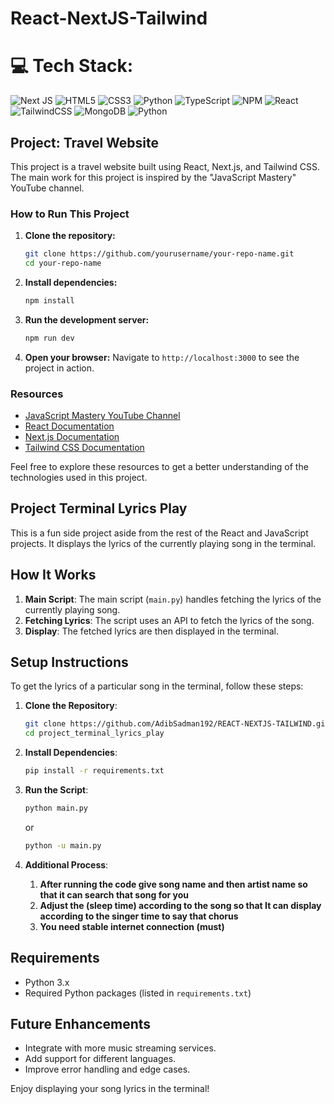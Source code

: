 # React-NextJS-Tailwind
# 💻 Tech Stack:
![Next JS](https://img.shields.io/badge/Next-black?style=plastic&logo=next.js&logoColor=white) ![HTML5](https://img.shields.io/badge/html5-%23E34F26.svg?style=plastic&logo=html5&logoColor=white) ![CSS3](https://img.shields.io/badge/css3-%231572B6.svg?style=plastic&logo=css3&logoColor=white) ![Python](https://img.shields.io/badge/python-3670A0?style=plastic&logo=python&logoColor=ffdd54) ![TypeScript](https://img.shields.io/badge/typescript-%23007ACC.svg?style=plastic&logo=typescript&logoColor=white) ![NPM](https://img.shields.io/badge/NPM-%23CB3837.svg?style=plastic&logo=npm&logoColor=white) ![React](https://img.shields.io/badge/react-%2320232a.svg?style=plastic&logo=react&logoColor=%2361DAFB) ![TailwindCSS](https://img.shields.io/badge/tailwindcss-%2338B2AC.svg?style=plastic&logo=tailwind-css&logoColor=white) ![MongoDB](https://img.shields.io/badge/MongoDB-%234ea94b.svg?style=plastic&logo=mongodb&logoColor=white)
![Python](https://img.shields.io/badge/python-3670A0?style=plastic&logo=python&logoColor=ffdd54)
## Project: Travel Website

This project is a travel website built using React, Next.js, and Tailwind CSS. The main work for this project is inspired by the "JavaScript Mastery" YouTube channel.

### How to Run This Project

1. **Clone the repository:**
    ```bash
    git clone https://github.com/yourusername/your-repo-name.git
    cd your-repo-name
    ```

2. **Install dependencies:**
    ```bash
    npm install
    ```

3. **Run the development server:**
    ```bash
    npm run dev
    ```

4. **Open your browser:**
    Navigate to `http://localhost:3000` to see the project in action.

### Resources

- [JavaScript Mastery YouTube Channel](https://www.youtube.com/c/JavaScriptMastery)
- [React Documentation](https://reactjs.org/docs/getting-started.html)
- [Next.js Documentation](https://nextjs.org/docs)
- [Tailwind CSS Documentation](https://tailwindcss.com/docs)

Feel free to explore these resources to get a better understanding of the technologies used in this project.

## Project Terminal Lyrics Play

This is a fun side project aside from the rest of the React and JavaScript projects. It displays the lyrics of the currently playing song in the terminal.

## How It Works

1. **Main Script**: The main script (`main.py`) handles fetching the lyrics of the currently playing song.
2. **Fetching Lyrics**: The script uses an API to fetch the lyrics of the song.
3. **Display**: The fetched lyrics are then displayed in the terminal.

## Setup Instructions

To get the lyrics of a particular song in the terminal, follow these steps:

1. **Clone the Repository**:
    ```bash
    git clone https://github.com/AdibSadman192/REACT-NEXTJS-TAILWIND.git
    cd project_terminal_lyrics_play
    ```

2. **Install Dependencies**:
    ```bash
    pip install -r requirements.txt
    ```

3. **Run the Script**:
    ```bash
    python main.py
    ```
    or
     ```bash
    python -u main.py
    ```

4. **Additional Process**:
    1. **After running the code give song name and then artist name so that it can search that song for you**
    2. **Adjust the (sleep time) according to the song so that It can display according to the singer time to say that chorus**
     3. **You need stable internet connection (must)**

## Requirements

- Python 3.x
- Required Python packages (listed in `requirements.txt`)

## Future Enhancements

- Integrate with more music streaming services.
- Add support for different languages.
- Improve error handling and edge cases.

Enjoy displaying your song lyrics in the terminal!
